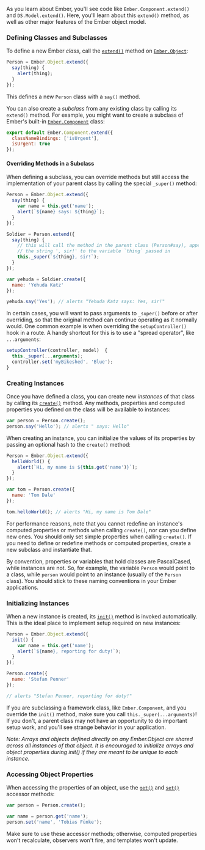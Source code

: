 As you learn about Ember, you'll see code like `Ember.Component.extend()` and
`DS.Model.extend()`. Here, you'll learn about this `extend()` method, as well
as other major features of the Ember object model.

### Defining Classes and Subclasses

To define a new Ember _class_, call the [`extend()`][1] method on
[`Ember.Object`][2]:

[1]: http://emberjs.com/api/classes/Ember.Object.html#method_extend
[2]: http://emberjs.com/api/classes/Ember.Object.html

```javascript
Person = Ember.Object.extend({
  say(thing) {
    alert(thing);
  }
});
```

This defines a new `Person` class with a `say()` method.

You can also create a _subclass_ from any existing class by calling
its `extend()` method. For example, you might want to create a subclass
of Ember's built-in [`Ember.Component`][1] class:

[1]: http://emberjs.com/api/classes/Ember.Component.html

```app/components/todo-item.js
export default Ember.Component.extend({
  classNameBindings: ['isUrgent'],
  isUrgent: true
});
```

#### Overriding Methods in a Subclass

When defining a subclass, you can override methods but still access the
implementation of your parent class by calling the special `_super()`
method:

```javascript
Person = Ember.Object.extend({
  say(thing) {
    var name = this.get('name');
    alert(`${name} says: ${thing}`);
  }
});

Soldier = Person.extend({
  say(thing) {
    // this will call the method in the parent class (Person#say), appending
    // the string ', sir!' to the variable `thing` passed in
    this._super(`${thing}, sir!`);
  }
});

var yehuda = Soldier.create({
  name: 'Yehuda Katz'
});

yehuda.say('Yes'); // alerts "Yehuda Katz says: Yes, sir!"
```
In certain cases, you will want to pass arguments to `_super()` before or after overriding, so that the original method can continue operating as it normally would.  One common example is when overriding the `setupController()` hook in a route.  A handy shortcut for this is to use a "spread operator", like `...arguments`:
```javascript
setupController(controller, model)  {
  this._super(...arguments);
  controller.set('myBikeshed', 'Blue');
}
```

### Creating Instances

Once you have defined a class, you can create new _instances_ of that
class by calling its [`create()`][1] method. Any methods, properties and
computed properties you defined on the class will be available to
instances:

[1]: http://emberjs.com/api/classes/Ember.Object.html#method_create

```javascript
var person = Person.create();
person.say('Hello'); // alerts " says: Hello"
```

When creating an instance, you can initialize the values of its properties
by passing an optional hash to the `create()` method:

```javascript
Person = Ember.Object.extend({
  helloWorld() {
    alert(`Hi, my name is ${this.get('name')}`);
  }
});

var tom = Person.create({
  name: 'Tom Dale'
});

tom.helloWorld(); // alerts "Hi, my name is Tom Dale"
```

For performance reasons, note that you cannot redefine an instance's
computed properties or methods when calling `create()`, nor can you
define new ones. You should only set simple properties when calling
`create()`. If you need to define or redefine methods or computed
properties, create a new subclass and instantiate that.

By convention, properties or variables that hold classes are
PascalCased, while instances are not. So, for example, the variable
`Person` would point to a class, while `person` would point to an instance
(usually of the `Person` class). You should stick to these naming
conventions in your Ember applications.

### Initializing Instances

When a new instance is created, its [`init()`][1] method is invoked
automatically. This is the ideal place to implement setup required on new
instances:

[1]: http://emberjs.com/api/classes/Ember.Object.html#method_init

```js
Person = Ember.Object.extend({
  init() {
    var name = this.get('name');
    alert(`${name}, reporting for duty!`);
  }
});

Person.create({
  name: 'Stefan Penner'
});

// alerts "Stefan Penner, reporting for duty!"
```

If you are subclassing a framework class, like `Ember.Component`, and you
override the `init()` method, make sure you call `this._super(...arguments)`!
If you don't, a parent class may not have an opportunity to do important
setup work, and you'll see strange behavior in your application.

_Note: Arrays and objects defined directly on any Ember.Object are shared across all instances of that object. It is encouraged to initialize arrays and object properties during init() if they are meant to be unique to each instance._

### Accessing Object Properties

When accessing the properties of an object, use the [`get()`][1]
and [`set()`][2] accessor methods:

[1]: http://emberjs.com/api/classes/Ember.Object.html#method_get
[2]: http://emberjs.com/api/classes/Ember.Object.html#method_set

```js
var person = Person.create();

var name = person.get('name');
person.set('name', 'Tobias Fünke');
```

Make sure to use these accessor methods; otherwise, computed properties won't
recalculate, observers won't fire, and templates won't update.
